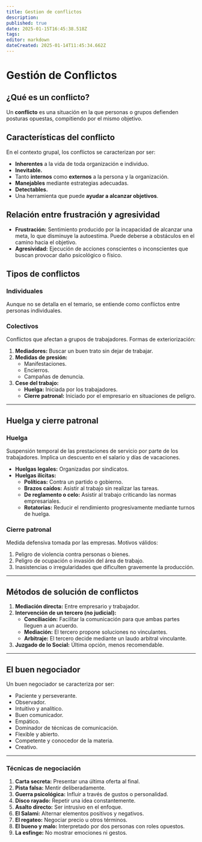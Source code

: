 ```yaml
---
title: Gestion de conflictos
description: 
published: true
date: 2025-01-15T16:45:38.518Z
tags: 
editor: markdown
dateCreated: 2025-01-14T11:45:34.662Z
---
```


# Gestión de Conflictos

## ¿Qué es un conflicto?
Un **conflicto** es una situación en la que personas o grupos defienden posturas opuestas, compitiendo por el mismo objetivo.

## Características del conflicto
En el contexto grupal, los conflictos se caracterizan por ser:
- **Inherentes** a la vida de toda organización e individuo.
- **Inevitable.**
- Tanto **internos** como **externos** a la persona y la organización.
- **Manejables** mediante estrategias adecuadas.
- **Detectables.**
- Una herramienta que puede **ayudar a alcanzar objetivos**.

## Relación entre frustración y agresividad
- **Frustración:** Sentimiento producido por la incapacidad de alcanzar una meta, lo que disminuye la autoestima. Puede deberse a obstáculos en el camino hacia el objetivo.
- **Agresividad:** Ejecución de acciones conscientes o inconscientes que buscan provocar daño psicológico o físico.

## Tipos de conflictos

### Individuales
Aunque no se detalla en el temario, se entiende como conflictos entre personas individuales.

### Colectivos
Conflictos que afectan a grupos de trabajadores. Formas de exteriorización:
1. **Mediadores:** Buscar un buen trato sin dejar de trabajar.
2. **Medidas de presión:**
   - Manifestaciones.
   - Encierros.
   - Campañas de denuncia.
3. **Cese del trabajo:**
   - **Huelga:** Iniciada por los trabajadores.
   - **Cierre patronal:** Iniciado por el empresario en situaciones de peligro.

---

## Huelga y cierre patronal

### Huelga
Suspensión temporal de las prestaciones de servicio por parte de los trabajadores. Implica un descuento en el salario y días de vacaciones.

- **Huelgas legales:** Organizadas por sindicatos.
- **Huelgas ilícitas:**
  - **Políticas:** Contra un partido o gobierno.
  - **Brazos caídos:** Asistir al trabajo sin realizar las tareas.
  - **De reglamento o celo:** Asistir al trabajo criticando las normas empresariales.
  - **Rotatorias:** Reducir el rendimiento progresivamente mediante turnos de huelga.

### Cierre patronal
Medida defensiva tomada por las empresas. Motivos válidos:
1. Peligro de violencia contra personas o bienes.
2. Peligro de ocupación o invasión del área de trabajo.
3. Inasistencias o irregularidades que dificulten gravemente la producción.

---

## Métodos de solución de conflictos

1. **Mediación directa:** Entre empresario y trabajador.
2. **Intervención de un tercero (no judicial):**
   - **Conciliación:** Facilitar la comunicación para que ambas partes lleguen a un acuerdo.
   - **Mediación:** El tercero propone soluciones no vinculantes.
   - **Arbitraje:** El tercero decide mediante un laudo arbitral vinculante.
3. **Juzgado de lo Social:** Última opción, menos recomendable.

---

## El buen negociador
Un buen negociador se caracteriza por ser:
- Paciente y perseverante.
- Observador.
- Intuitivo y analítico.
- Buen comunicador.
- Empático.
- Dominador de técnicas de comunicación.
- Flexible y abierto.
- Competente y conocedor de la materia.
- Creativo.

---

### Técnicas de negociación

1. **Carta secreta:** Presentar una última oferta al final.
2. **Pista falsa:** Mentir deliberadamente.
3. **Guerra psicológica:** Influir a través de gustos o personalidad.
4. **Disco rayado:** Repetir una idea constantemente.
5. **Asalto directo:** Ser intrusivo en el enfoque.
6. **El Salami:** Alternar elementos positivos y negativos.
7. **El regateo:** Negociar precio u otros términos.
8. **El bueno y malo:** Interpretado por dos personas con roles opuestos.
9. **La esfinge:** No mostrar emociones ni gestos.



